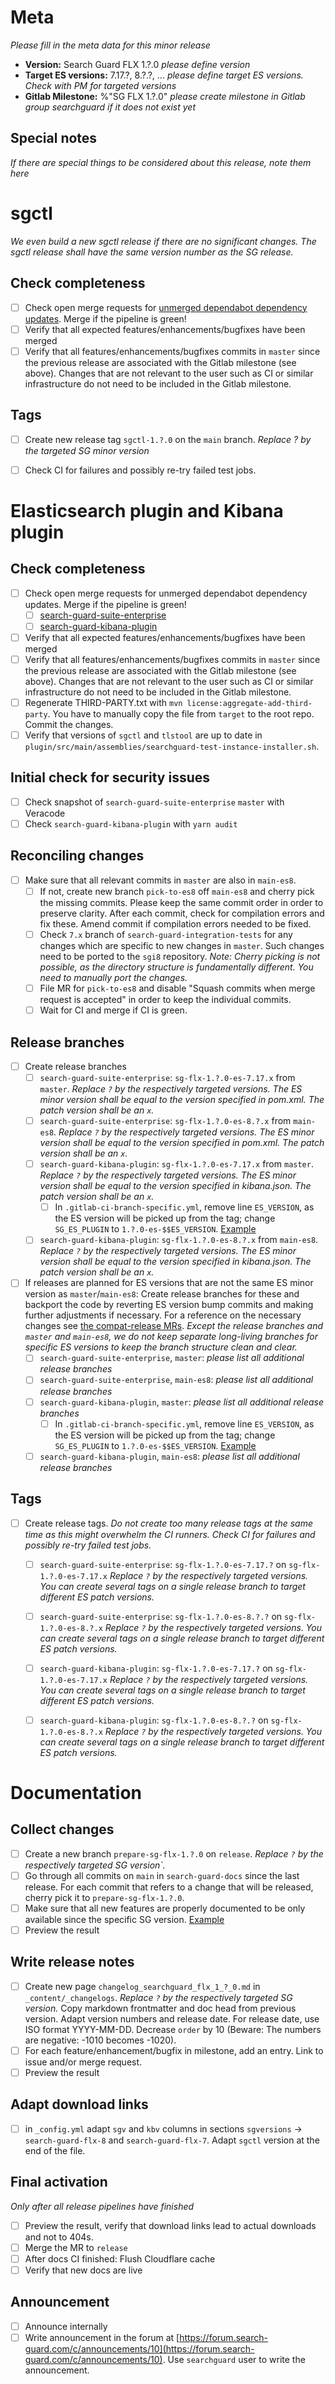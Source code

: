 # Meta

*Please fill in the meta data for this minor release*

* **Version:** Search Guard FLX 1.?.0 *please define version*
* **Target ES versions:** 7.17.?, 8.?.?, ... *please define target ES versions. Check with PM for targeted versions*
* **Gitlab Milestone:** %"SG FLX 1.?.0" *please create milestone in Gitlab group searchguard if it does not exist yet*

## Special notes

*If there are special things to be considered about this release, note them here*

# sgctl

*We even build a new sgctl release if there are no significant changes. The sgctl release shall have the same version number as the SG release.*

## Check completeness

- [ ] Check open merge requests for [unmerged dependabot dependency updates](https://git.floragunn.com/search-guard/sgctl/-/merge_requests?scope=all&state=opened&label_name[]=dependencies). Merge if the pipeline is green!
- [ ] Verify that all expected features/enhancements/bugfixes have been merged  
- [ ] Verify that all features/enhancements/bugfixes commits in `master` since the previous release are associated with the Gitlab milestone (see above). Changes that are not relevant to the user such as CI or similar infrastructure do not need to be included in the Gitlab milestone. 

## Tags

- [ ] Create new release tag `sgctl-1.?.0` on the `main` branch. *Replace ? by the targeted SG minor version*
- [ ] Check CI for failures and possibly re-try failed test jobs.


# Elasticsearch plugin and Kibana plugin

## Check completeness

- [ ] Check open merge requests for unmerged dependabot dependency updates. Merge if the pipeline is green!
  - [ ] [search-guard-suite-enterprise](https://git.floragunn.com/search-guard/search-guard-suite-enterprise/-/merge_requests?label_name[]=dependencies)
  - [ ] [search-guard-kibana-plugin](https://git.floragunn.com/search-guard/search-guard-kibana-plugin/-/merge_requests?label_name[]=dependencies)
- [ ] Verify that all expected features/enhancements/bugfixes have been merged  
- [ ] Verify that all features/enhancements/bugfixes commits in `master` since the previous release are associated with the Gitlab milestone (see above). Changes that are not relevant to the user such as CI or similar infrastructure do not need to be included in the Gitlab milestone. 
- [ ] Regenerate THIRD-PARTY.txt with `mvn license:aggregate-add-third-party`. You have to manually copy the file from `target` to the root repo. Commit the changes.
- [ ] Verify that versions of `sgctl` and `tlstool` are up to date in `plugin/src/main/assemblies/searchguard-test-instance-installer.sh`.

## Initial check for security issues

- [ ] Check snapshot of `search-guard-suite-enterprise` `master` with Veracode
- [ ] Check `search-guard-kibana-plugin`  with `yarn audit`  

## Reconciling changes

- [ ] Make sure that all relevant commits in `master` are also in `main-es8`. 
  - [ ] If not, create new branch `pick-to-es8`  off `main-es8` and cherry pick the missing commits. Please keep the same commit order in order to preserve clarity. After each commit, check for compilation errors and fix these. Amend commit if compilation errors needed to be fixed.  
  - [ ] Check `7.x` branch of `search-guard-integration-tests` for any changes which are specific to new changes in `master`. Such changes need to be ported to the `sgi8` repository. *Note: Cherry picking is not possible, as the directory structure is fundamentally different. You need to manually port the changes.* 
  - [ ] File MR for `pick-to-es8` and disable "Squash commits when merge request is accepted" in order to keep the individual commits. 
  - [ ] Wait for CI and merge if CI is green. 

## Release branches

- [ ] Create release branches
  - [ ] `search-guard-suite-enterprise`: `sg-flx-1.?.0-es-7.17.x` from `master`. *Replace `?` by the respectively targeted versions. The ES minor version shall be equal to the version specified in pom.xml. The patch version shall be an `x`.*
  - [ ] `search-guard-suite-enterprise`: `sg-flx-1.?.0-es-8.?.x` from `main-es8`. *Replace `?` by the respectively targeted versions. The ES minor version shall be equal to the version specified in pom.xml. The patch version shall be an `x`.*
  - [ ] `search-guard-kibana-plugin`: `sg-flx-1.?.0-es-7.17.x` from `master`. *Replace `?` by the respectively targeted versions. The ES minor version shall be equal to the version specified in kibana.json. The patch version shall be an `x`.*
    - [ ] In `.gitlab-ci-branch-specific.yml`, remove line `ES_VERSION`, as the ES version will be picked up from the tag; change `SG_ES_PLUGIN` to `1.?.0-es-$$ES_VERSION`. [Example](https://git.floragunn.com/search-guard/search-guard-kibana-plugin/-/commit/78d5dd034d4e1183ebbf3d7fb2e552284ba63a72)
  - [ ] `search-guard-kibana-plugin`: `sg-flx-1.?.0-es-8.?.x` from `main-es8`. *Replace `?` by the respectively targeted versions. The ES minor version shall be equal to the version specified in kibana.json. The patch version shall be an `x`.*
- [ ] If releases are planned for ES versions that are not the same ES minor version as `master`/`main-es8`: Create release branches for these and backport the code by reverting ES version bump commits and making further adjustments if necessary. For a reference on the necessary changes see [the compat-release MRs](https://git.floragunn.com/groups/search-guard/-/merge_requests?scope=all&state=merged&label_name[]=compat-release). *Except the release branches and `master` and `main-es8`, we do not keep separate long-living branches for specific ES versions to keep the branch structure clean and clear.*
  - [ ] `search-guard-suite-enterprise`, `master`: *please list all additional release branches* 
  - [ ] `search-guard-suite-enterprise`, `main-es8`: *please list all additional release branches* 
  - [ ] `search-guard-kibana-plugin`, `master`: *please list all additional release branches* 
    - [ ] In `.gitlab-ci-branch-specific.yml`, remove line `ES_VERSION`, as the ES version will be picked up from the tag; change `SG_ES_PLUGIN` to `1.?.0-es-$$ES_VERSION`. [Example](https://git.floragunn.com/search-guard/search-guard-kibana-plugin/-/commit/78d5dd034d4e1183ebbf3d7fb2e552284ba63a72)  
  - [ ] `search-guard-kibana-plugin`, `main-es8`: *please list all additional release branches* 

## Tags

- [ ] Create release tags. *Do not create too many release tags at the same time as this might overwhelm the CI runners. Check CI for failures and possibly re-try failed test jobs.*   
  - [ ] `search-guard-suite-enterprise`: `sg-flx-1.?.0-es-7.17.?` on `sg-flx-1.?.0-es-7.17.x` *Replace `?` by the respectively targeted versions. You can create several tags on a single release branch to target different ES patch versions.*
  - [ ] `search-guard-suite-enterprise`: `sg-flx-1.?.0-es-8.?.?` on `sg-flx-1.?.0-es-8.?.x` *Replace `?` by the respectively targeted versions. You can create several tags on a single release branch to target different ES patch versions.*  
  - [ ] `search-guard-kibana-plugin`: `sg-flx-1.?.0-es-7.17.?` on `sg-flx-1.?.0-es-7.17.x` *Replace `?` by the respectively targeted versions. You can create several tags on a single release branch to target different ES patch versions.*
  - [ ] `search-guard-kibana-plugin`: `sg-flx-1.?.0-es-8.?.?` on `sg-flx-1.?.0-es-8.?.x` *Replace `?` by the respectively targeted versions. You can create several tags on a single release branch to target different ES patch versions.*    
  
  
# Documentation

## Collect changes
 
- [ ] Create a new branch `prepare-sg-flx-1.?.0` on `release`.  *Replace `?` by the respectively targeted SG version`.* 
- [ ] Go through all commits on `main` in `search-guard-docs` since the last release. For each commit that refers to a change that will be released, cherry pick it to  `prepare-sg-flx-1.?.0`.
- [ ] Make sure that all new features are properly documented to be only available since the specific SG version. [Example](https://docs.search-guard.com/latest/elasticsearch-alerting-actions-email)
- [ ] Preview the result

## Write release notes

- [ ] Create new page `changelog_searchguard_flx_1_?_0.md` in `_content/_changelogs`.  *Replace `?` by the respectively targeted SG version.*  Copy markdown frontmatter and doc head from previous version. Adapt version numbers and release date. For release date, use ISO format YYYY-MM-DD. Decrease `order` by 10 (Beware: The numbers are negative: -1010 becomes -1020).
- [ ] For each feature/enhancement/bugfix in milestone, add an entry. Link to issue and/or merge request.
- [ ] Preview the result

## Adapt download links

- [ ] in `_config.yml` adapt `sgv` and `kbv` columns in sections `sgversions` -> `search-guard-flx-8` and `search-guard-flx-7`. Adapt `sgctl` version at the end of the file.

## Final activation

*Only after all release pipelines have finished* 

- [ ] Preview the result, verify that download links lead to actual downloads and not to 404s.
- [ ] Merge the MR to `release`
- [ ] After docs CI finished: Flush Cloudflare cache
- [ ] Verify that new docs are live

## Announcement

- [ ] Announce internally
- [ ] Write announcement in the forum at [https://forum.search-guard.com/c/announcements/10](https://forum.search-guard.com/c/announcements/10). Use `searchguard` user to write the announcement.
